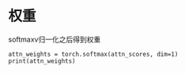 # 权重

softmaxv归一化之后得到权重 

```
attn_weights = torch.softmax(attn_scores, dim=1)
print(attn_weights)
```



